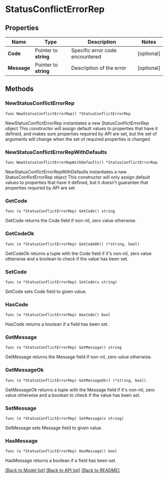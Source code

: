 # StatusConflictErrorRep

## Properties

Name | Type | Description | Notes
------------ | ------------- | ------------- | -------------
**Code** | Pointer to **string** | Specific error code encountered | [optional] 
**Message** | Pointer to **string** | Description of the error | [optional] 

## Methods

### NewStatusConflictErrorRep

`func NewStatusConflictErrorRep() *StatusConflictErrorRep`

NewStatusConflictErrorRep instantiates a new StatusConflictErrorRep object
This constructor will assign default values to properties that have it defined,
and makes sure properties required by API are set, but the set of arguments
will change when the set of required properties is changed

### NewStatusConflictErrorRepWithDefaults

`func NewStatusConflictErrorRepWithDefaults() *StatusConflictErrorRep`

NewStatusConflictErrorRepWithDefaults instantiates a new StatusConflictErrorRep object
This constructor will only assign default values to properties that have it defined,
but it doesn't guarantee that properties required by API are set

### GetCode

`func (o *StatusConflictErrorRep) GetCode() string`

GetCode returns the Code field if non-nil, zero value otherwise.

### GetCodeOk

`func (o *StatusConflictErrorRep) GetCodeOk() (*string, bool)`

GetCodeOk returns a tuple with the Code field if it's non-nil, zero value otherwise
and a boolean to check if the value has been set.

### SetCode

`func (o *StatusConflictErrorRep) SetCode(v string)`

SetCode sets Code field to given value.

### HasCode

`func (o *StatusConflictErrorRep) HasCode() bool`

HasCode returns a boolean if a field has been set.

### GetMessage

`func (o *StatusConflictErrorRep) GetMessage() string`

GetMessage returns the Message field if non-nil, zero value otherwise.

### GetMessageOk

`func (o *StatusConflictErrorRep) GetMessageOk() (*string, bool)`

GetMessageOk returns a tuple with the Message field if it's non-nil, zero value otherwise
and a boolean to check if the value has been set.

### SetMessage

`func (o *StatusConflictErrorRep) SetMessage(v string)`

SetMessage sets Message field to given value.

### HasMessage

`func (o *StatusConflictErrorRep) HasMessage() bool`

HasMessage returns a boolean if a field has been set.


[[Back to Model list]](../README.md#documentation-for-models) [[Back to API list]](../README.md#documentation-for-api-endpoints) [[Back to README]](../README.md)


